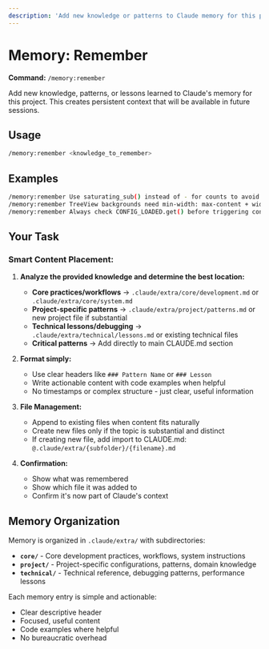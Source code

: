 ```yaml
---
description: 'Add new knowledge or patterns to Claude memory for this project'
---
```


# Memory: Remember

**Command:** `/memory:remember`

Add new knowledge, patterns, or lessons learned to Claude's memory for this project. This creates persistent context that will be available in future sessions.

## Usage

```bash
/memory:remember <knowledge_to_remember>
```

## Examples

```bash
/memory:remember Use saturating_sub() instead of - for counts to avoid integer overflow panics
/memory:remember TreeView backgrounds need min-width: max-content + width: 100% for proper scrolling
/memory:remember Always check CONFIG_LOADED.get() before triggering config save to prevent startup overwrites
```

## Your Task

### Smart Content Placement:

1. **Analyze the provided knowledge and determine the best location:**
   - **Core practices/workflows** → `.claude/extra/core/development.md` or `.claude/extra/core/system.md`
   - **Project-specific patterns** → `.claude/extra/project/patterns.md` or new project file if substantial
   - **Technical lessons/debugging** → `.claude/extra/technical/lessons.md` or existing technical files
   - **Critical patterns** → Add directly to main CLAUDE.md section

2. **Format simply:**
   - Use clear headers like `### Pattern Name` or `### Lesson`
   - Write actionable content with code examples when helpful
   - No timestamps or complex structure - just clear, useful information

3. **File Management:**
   - Append to existing files when content fits naturally
   - Create new files only if the topic is substantial and distinct
   - If creating new file, add import to CLAUDE.md: `@.claude/extra/{subfolder}/{filename}.md`

4. **Confirmation:**
   - Show what was remembered
   - Show which file it was added to
   - Confirm it's now part of Claude's context

## Memory Organization

Memory is organized in `.claude/extra/` with subdirectories:

- **`core/`** - Core development practices, workflows, system instructions
- **`project/`** - Project-specific configurations, patterns, domain knowledge  
- **`technical/`** - Technical reference, debugging patterns, performance lessons

Each memory entry is simple and actionable:
- Clear descriptive header
- Focused, useful content
- Code examples where helpful
- No bureaucratic overhead